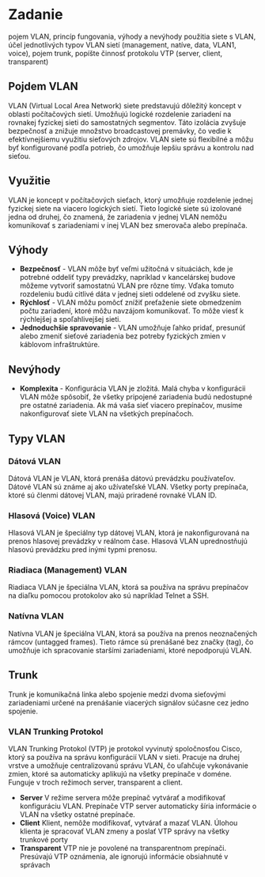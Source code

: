 # Zadanie
pojem VLAN, princíp fungovania, výhody a nevýhody použitia siete s VLAN, účel jednotlivých typov VLAN sietí (management, natíve, data, VLAN1, voice), pojem trunk, popíšte činnosť protokolu VTP (server, client, transparent)

## Pojdem VLAN
VLAN (Virtual Local Area Network) siete predstavujú dôležitý koncept v oblasti počítačových sietí. Umožňujú logické rozdelenie zariadení na rovnakej fyzickej sieti do samostatných segmentov. Táto izolácia zvyšuje bezpečnosť a znižuje množstvo broadcastovej premávky, čo vedie k efektívnejšiemu využitiu sieťových zdrojov. VLAN siete sú flexibilné a môžu byť konfigurované podľa potrieb, čo umožňuje lepšiu správu a kontrolu nad sieťou.

## Využitie
VLAN je koncept v počítačových sieťach, ktorý umožňuje rozdelenie jednej fyzickej siete na viacero logických sietí. Tieto logické siete sú izolované jedna od druhej, čo znamená, že zariadenia v jednej VLAN nemôžu komunikovať s zariadeniami v inej VLAN bez smerovača alebo prepínača. 

## Výhody
- **Bezpečnosť** - VLAN môže byť veľmi užitočná v situáciách, kde je potrebné oddeliť typy prevádzky, napríklad v kancelárskej budove môžeme vytvoriť samostatnú VLAN pre rôzne tímy. Vďaka tomuto rozdeleniu budú citlivé dáta v jednej sieti oddelené od zvyšku siete. 
- **Rýchlosť** - VLAN môžu pomôcť znížiť preťaženie siete obmedzením počtu zariadení, ktoré môžu navzájom komunikovať. To môže viesť k rýchlejšej a spoľahlivejšej sieti.
- **Jednoduchšie spravovanie** - VLAN umožňuje ľahko pridať, presunúť alebo zmeniť sieťové zariadenia bez potreby fyzických zmien v káblovom infraštruktúre.

## Nevýhody
- **Komplexita** - Konfigurácia VLAN je zložitá. Malá chyba v konfigurácii VLAN môže spôsobiť, že všetky pripojené zariadenia budú nedostupné pre ostatné zariadenia. Ak má vaša sieť viacero prepínačov, musíme nakonfigurovať siete VLAN na všetkých prepínačoch.

## Typy VLAN
### Dátová VLAN
Dátová VLAN je VLAN, ktorá prenáša dátovú prevádzku používateľov. Dátové VLAN sú známe aj ako užívateľské VLAN. Všetky porty prepínača, ktoré sú členmi dátovej VLAN, majú priradené rovnaké VLAN ID.
### Hlasová (Voice) VLAN
Hlasová VLAN je špeciálny typ dátovej VLAN, ktorá je nakonfigurovaná na prenos hlasovej prevádzky v reálnom čase. Hlasová VLAN uprednostňujú hlasovú prevádzku pred inými typmi prenosu.
### Riadiaca (Management) VLAN
Riadiaca VLAN je špeciálna VLAN, ktorá sa používa na správu prepínačov na diaľku pomocou protokolov ako sú napríklad Telnet a SSH.
### Natívna VLAN
Natívna VLAN je špeciálna VLAN, ktorá sa používa na prenos neoznačených rámcov (untagged frames). Tieto rámce sú prenášané bez značky (tag), čo umožňuje ich spracovanie staršími zariadeniami, ktoré nepodporujú VLAN.

## Trunk
Trunk je komunikačná linka alebo spojenie medzi dvoma sieťovými zariadeniami určené na prenášanie viacerých signálov súčasne cez jedno spojenie.
### VLAN Trunking Protokol
VLAN Trunking Protokol (VTP) je protokol vyvinutý spoločnosťou Cisco, ktorý sa používa na správu konfigurácií VLAN v sieti. Pracuje na druhej vrstve a umožňuje centralizovanú správu VLAN, čo uľahčuje vykonávanie zmien, ktoré sa automaticky aplikujú na všetky prepínače v doméne. 
Funguje v troch režimoch server, transparent a client.
- **Server**
V režime servera môže prepínač vytvárať a modifikovať konfiguráciu VLAN. Prepínače VTP server automaticky šíria informácie o VLAN na všetky ostatné prepínače.
- **Client**
Klient, nemôže modifikovať, vytvárať a mazať VLAN. Úlohou klienta je spracovať VLAN zmeny a poslať VTP správy na všetky trunkové porty
- **Transparent**
VTP nie je povolené na transparentnom prepínači. Presúvajú VTP oznámenia, ale ignorujú informácie obsiahnuté v správach


